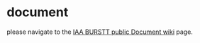 # document

please navigate to the [IAA BURSTT public Document wiki](https://github.com/IAA-BURSTT/document/wiki) page.
